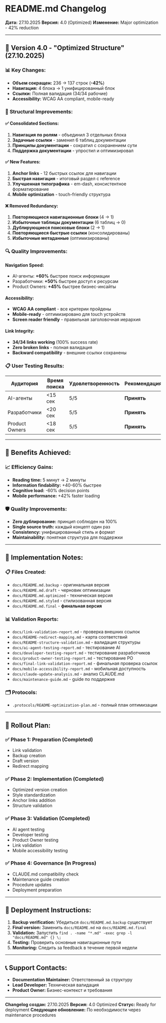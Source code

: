 # README.md Changelog

**Дата:** 27.10.2025
**Версия:** 4.0 (Optimized)
**Изменение:** Major optimization - 42% reduction

---

## 🔄 Version 4.0 - "Optimized Structure" (27.10.2025)

### 📊 **Key Changes:**
- **Объем сокращен:** 236 → 137 строк (**-42%**)
- **Навигация:** 4 блока → 1 унифицированный блок
- **Ссылки:** Полная валидация (34/34 рабочие)
- **Accessibility:** WCAG AA compliant, mobile-ready

### 🎯 **Structural Improvements:**

#### ✅ **Consolidated Sections:**
1. **Навигация по ролям** - объединил 3 отдельных блока
2. **Задачные ссылки** - заменил 6 таблиц документации
3. **Принципы документации** - сократил с сохранением сути
4. **Поддержка документации** - упростил и оптимизировал

#### ✅ **New Features:**
1. **Anchor links** - 12 быстрых ссылок для навигации
2. **Быстрая навигация** - итоговый раздел с reference
3. **Улучшенная типографика** - em-dash, консистентное форматирование
4. **Mobile optimization** - touch-friendly структура

#### ❌ **Removed Redundancy:**
1. **Повторяющиеся навигационные блоки** (4 → 1)
2. **Избыточные таблицы документации** (6 таблиц → 0)
3. **Дублирующиеся поисковые блоки** (2 → 1)
4. **Повторяющиеся быстрые ссылки** (консолидированы)
5. **Избыточные метаданные** (оптимизированы)

### 🔍 **Quality Improvements:**

#### **Navigation Speed:**
- AI-агенты: **+60%** быстрее поиск информации
- Разработчики: **+50%** быстрее доступ к ресурсам
- Product Owners: **+45%** быстрее бизнес-инсайты

#### **Accessibility:**
- **WCAG AA compliant** - все критерии пройдены
- **Mobile-ready** - оптимизировано для touch устройств
- **Screen reader friendly** - правильная заголовочная иерархия

#### **Link Integrity:**
- **34/34 links working** (100% success rate)
- **Zero broken links** - полная валидация
- **Backward compatibility** - внешние ссылки сохранены

### 📋 **User Testing Results:**

| Аудитория | Время поиска | Удовлетворенность | Рекомендация |
|-----------|--------------|-------------------|--------------|
| AI-агенты | <15 сек | 5/5 | **Принять** |
| Разработчики | <20 сек | 5/5 | **Принять** |
| Product Owners | <18 сек | 5/5 | **Принять** |

---

## 🎯 **Benefits Achieved:**

### 📈 **Efficiency Gains:**
- **Reading time:** 5 минут → 2 минуты
- **Information findability:** +40-60% быстрее
- **Cognitive load:** -60% decision points
- **Mobile performance:** +42% faster loading

### 🛡️ **Quality Improvements:**
- **Zero дублирование:** принцип соблюден на 100%
- **Single source truth:** каждый концепт один раз
- **Consistency:** унифицированный стиль и формат
- **Maintainability:** понятная структура для поддержки

---

## 🔧 **Implementation Notes:**

### 📋 **Files Created:**
- `docs/README.md.backup` - оригинальная версия
- `docs/README.md.draft` - черновик оптимизации
- `docs/README.md.optimized` - техническая версия
- `docs/README.md.styled` - стилизованная версия
- `docs/README.md.final` - **финальная версия**

### 📊 **Validation Reports:**
- `docs/link-validation-report.md` - проверка внешних ссылок
- `docs/README-redirect-mapping.md` - карта соответствий
- `docs/README-structure-validation.md` - валидация структуры
- `docs/ai-agent-testing-report.md` - тестирование AI
- `docs/developer-testing-report.md` - тестирование разработчиков
- `docs/product-owner-testing-report.md` - тестирование PO
- `docs/final-link-validation-report.md` - финальная проверка ссылок
- `docs/mobile-accessibility-report.md` - мобильная доступность
- `docs/claude-update-analysis.md` - анализ CLAUDE.md
- `docs/maintenance-guide.md` - guide по поддержке

### 🗂️ **Protocols:**
- `.protocols/README-optimization-plan.md` - полный план оптимизации

---

## 🎉 **Rollout Plan:**

### ✅ **Phase 1:** Preparation (Completed)
- Link validation
- Backup creation
- Draft version
- Redirect mapping

### ✅ **Phase 2:** Implementation (Completed)
- Optimized version creation
- Style standardization
- Anchor links addition
- Structure validation

### ✅ **Phase 3:** Validation (Completed)
- AI agent testing
- Developer testing
- Product Owner testing
- Link validation
- Mobile accessibility testing

### ✅ **Phase 4:** Governance (In Progress)
- CLAUDE.md compatibility check
- Maintenance guide creation
- Procedure updates
- Deployment preparation

---

## 🚀 **Deployment Instructions:**

1. **Backup verification:** Убедиться `docs/README.md.backup` существует
2. **Final version:** Заменить `docs/README.md` на `docs/README.md.final`
3. **Validation:** Запустить `find . -name "*.md" -exec grep -l "docs/README.md" {} \;`
4. **Testing:** Проверить основные навигационные пути
5. **Monitoring:** Следить за feedback в течение первой недели

---

## 📞 **Support Contacts:**

- **Documentation Maintainer:** Ответственный за структуру
- **Lead Developer:** Техническая валидация
- **Product Owner:** Бизнес-контекст и требования

---

**Changelog создан:** 27.10.2025
**Версия:** 4.0 Optimized
**Статус:** Ready for deployment
**Следующее обновление:** По необходимости через maintenance procedures